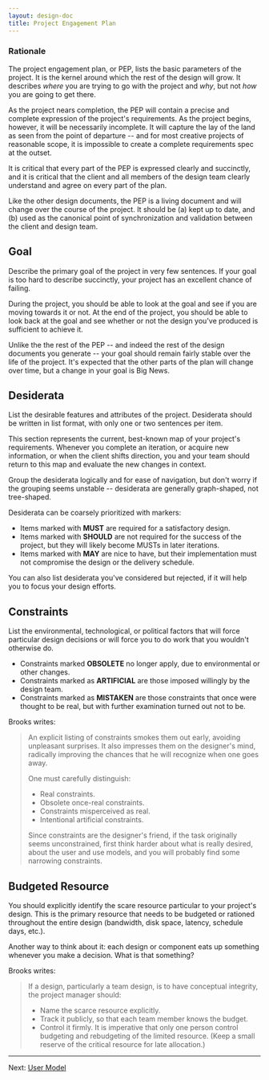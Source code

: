 ```yaml
---
layout: design-doc
title: Project Engagement Plan
---
```



### Rationale

The project engagement plan, or PEP, lists the basic parameters of the project.
It is the kernel around which the rest of the design will grow. It describes
*where* you are trying to go with the project and *why*, but not *how* you are
going to get there.

As the project nears completion, the PEP will contain a precise and complete
expression of the project's requirements. As the project begins, however, it
will be necessarily incomplete.  It will capture the lay of the land as seen
from the point of departure -- and for most creative projects of reasonable
scope, it is impossible to create a complete requirements spec at the outset.

It is critical that every part of the PEP is expressed clearly and succinctly,
and it is critical that the client and all members of the design team clearly
understand and agree on every part of the plan.

Like the other design documents, the PEP is a living document and will change
over the course of the project. It should be (a) kept up to date, and (b) used
as the canonical point of synchronization and validation between the client and
design team.


Goal
----------------------------------------------------------------------

Describe the primary goal of the project in very few sentences. If your goal is
too hard to describe succinctly, your project has an excellent chance of
failing.

During the project, you should be able to look at the goal and see if you are
moving towards it or not. At the end of the project, you should be able to look
back at the goal and see whether or not the design you've produced is sufficient
to achieve it.

Unlike the the rest of the PEP -- and indeed the rest of the design documents
you generate -- your goal should remain fairly stable over the life of the
project. It's expected that the other parts of the plan will change over time,
but a change in your goal is Big News.


Desiderata
----------------------------------------------------------------------

List the desirable features and attributes of the project. Desiderata should be
written in list format, with only one or two sentences per item.

This section represents the current, best-known map of your project's
requirements. Whenever you complete an iteration, or acquire new information, or
when the client shifts direction, you and your team should return to this map
and evaluate the new changes in context.

Group the desiderata logically and for ease of navigation, but don't worry if
the grouping seems unstable -- desiderata are generally graph-shaped, not
tree-shaped.

Desiderata can be coarsely prioritized with markers:

- Items marked with **MUST** are required for a satisfactory design.
- Items marked with **SHOULD** are not required for the success of the project,
  but they will likely become MUSTs in later iterations.
- Items marked with **MAY** are nice to have, but their implementation must not
  compromise the design or the delivery schedule.

You can also list desiderata you've considered but rejected, if it will help
you to focus your design efforts.


Constraints
----------------------------------------------------------------------

List the environmental, technological, or political factors that will force
particular design decisions or will force you to do work that you wouldn't
otherwise do.

- Constraints marked **OBSOLETE** no longer apply, due to environmental or other
  changes.
- Constraints marked as **ARTIFICIAL** are those imposed willingly by the design
  team.
- Constraints marked as **MISTAKEN** are those constraints that once were
  thought to be real, but with further examination turned out not to be.

Brooks writes:

> An explicit listing of constraints smokes them out early, avoiding unpleasant
> surprises. It also impresses them on the designer's mind, radically improving
> the chances that he will recognize when one goes away.
>
> One must carefully distinguish:
>
> - Real constraints.
> - Obsolete once-real constraints.
> - Constraints misperceived as real.
> - Intentional artificial constraints.
>
> Since constraints are the designer's friend, if the task originally seems
> unconstrained, first think harder about what is really desired, about the user
> and use models, and you will probably find some narrowing constraints.


Budgeted Resource
----------------------------------------------------------------------

You should explicitly identify the scare resource particular to your project's
design.  This is the primary resource that needs to be budgeted or rationed
throughout the entire design (bandwidth, disk space, latency, schedule days,
etc.).

Another way to think about it: each design or component eats up something
whenever you make a decision. What is that something?

Brooks writes:

> If a design, particularly a team design, is to have conceptual integrity, the
> project manager should:
>
> - Name the scarce resource explicitly.
> - Track it publicly, so that each team member knows the budget.
> - Control it firmly. It is imperative that only one person control budgeting
>   and rebudgeting of the limited resource. (Keep a small reserve of the
>   critical resource for late allocation.)


----------------------------------------------------------------------
Next: [User Model](user-model.html)
